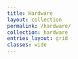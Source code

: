 ```yaml
---
title: Hardware
layout: collection
permalink: /hardware/
collection: hardware
entries_layout: grid
classes: wide
---
```

